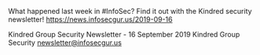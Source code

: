 What happened last week in #InfoSec? Find it out with the Kindred security newsletter!
https://news.infosecgur.us/2019-09-16

Kindred Group Security Newsletter - 16 September 2019
Kindred Group Security
newsletter@infosecgur.us
